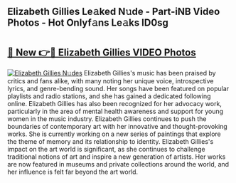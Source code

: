 ## Elizabeth Gillies Le𝚊ked N𝚞de - Part-iNB Video Photos - Hot Onlyf𝚊ns Le𝚊ks ID0sg

# <h2><a href="http://ab71522.deff.icu/?id=Elizabeth+Gillies">🔗 New 👉🔴 Elizabeth Gillies VIDEO Photos</a></h2>

[![Elizabeth Gillies N𝚞des](https://i.imgur.com/rIISA9y.gif)](http://ab71522.deff.icu/?id=Elizabeth+Gillies)
Elizabeth Gillies's music has been praised by critics and fans alike, with many noting her unique voice, introspective lyrics, and genre-bending sound. Her songs have been featured on popular playlists and radio stations, and she has gained a dedicated following online. Elizabeth Gillies has also been recognized for her advocacy work, particularly in the area of mental health awareness and support for young women in the music industry. Elizabeth Gillies continues to push the boundaries of contemporary art with her innovative and thought-provoking works. She is currently working on a new series of paintings that explore the theme of memory and its relationship to identity. Elizabeth Gillies's impact on the art world is significant, as she continues to challenge traditional notions of art and inspire a new generation of artists. Her works are now featured in museums and private collections around the world, and her influence is felt far beyond the art world.

